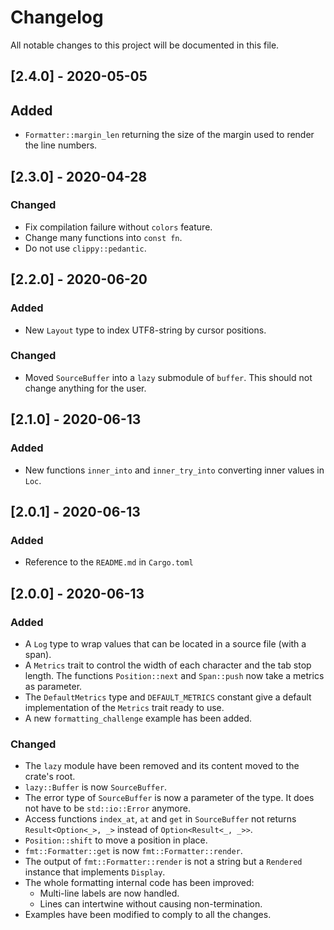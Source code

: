 # Changelog

All notable changes to this project will be documented in this file.

## [2.4.0] - 2020-05-05

## Added
- `Formatter::margin_len` returning the size of the margin used to render the line numbers.

## [2.3.0] - 2020-04-28

### Changed
- Fix compilation failure without `colors` feature.
- Change many functions into `const fn`.
- Do not use `clippy::pedantic`.

## [2.2.0] - 2020-06-20

### Added
- New `Layout` type to index UTF8-string by cursor positions.

### Changed
- Moved `SourceBuffer` into a `lazy` submodule of `buffer`.
  This should not change anything for the user.

## [2.1.0] - 2020-06-13

### Added
- New functions `inner_into` and `inner_try_into` converting inner values in `Loc`.

## [2.0.1] - 2020-06-13

### Added
- Reference to the `README.md` in `Cargo.toml`

## [2.0.0] - 2020-06-13

### Added
- A `Log` type to wrap values that can be located in a source file (with a span).
- A `Metrics` trait to control the width of each character and the tab stop length.
The functions `Position::next` and `Span::push` now take a metrics as parameter.
- The `DefaultMetrics` type and `DEFAULT_METRICS` constant give a default implementation of the `Metrics` trait ready to use.
- A new `formatting_challenge` example has been added.

### Changed
- The `lazy` module have been removed and its content moved to the crate's root.
- `lazy::Buffer` is now `SourceBuffer`.
- The error type of `SourceBuffer` is now a parameter of the type.
It does not have to be `std::io::Error` anymore.
- Access functions `index_at`, `at` and `get` in `SourceBuffer` not returns
`Result<Option<_>, _>` instead of `Option<Result<_, _>>`.
- `Position::shift` to move a position in place.
- `fmt::Formatter::get` is now `fmt::Formatter::render`.
- The output of `fmt::Formatter::render` is not a string but a `Rendered` instance that implements `Display`.
- The whole formatting internal code has been improved:
	- Multi-line labels are now handled.
	- Lines can intertwine without causing non-termination.
- Examples have been modified to comply to all the changes.
